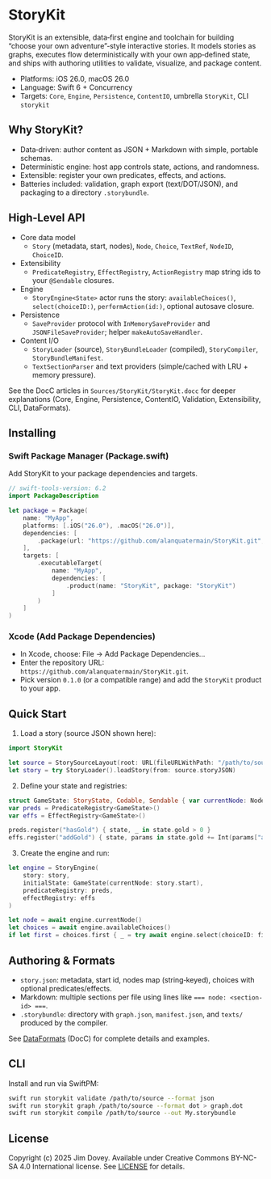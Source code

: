 # StoryKit

StoryKit is an extensible, data‑first engine and toolchain for building “choose your own adventure”‑style interactive stories. It models stories as graphs, executes flow deterministically with your own app‑defined state, and ships with authoring utilities to validate, visualize, and package content.

- Platforms: iOS 26.0, macOS 26.0
- Language: Swift 6 + Concurrency
- Targets: `Core`, `Engine`, `Persistence`, `ContentIO`, umbrella `StoryKit`, CLI `storykit`

## Why StoryKit?

- Data‑driven: author content as JSON + Markdown with simple, portable schemas.
- Deterministic engine: host app controls state, actions, and randomness.
- Extensible: register your own predicates, effects, and actions.
- Batteries included: validation, graph export (text/DOT/JSON), and packaging to a directory `.storybundle`.

## High‑Level API

- Core data model
  - `Story` (metadata, start, nodes), `Node`, `Choice`, `TextRef`, `NodeID`, `ChoiceID`.
- Extensibility
  - `PredicateRegistry`, `EffectRegistry`, `ActionRegistry` map string ids to your `@Sendable` closures.
- Engine
  - `StoryEngine<State>` actor runs the story: `availableChoices()`, `select(choiceID:)`, `performAction(id:)`, optional autosave closure.
- Persistence
  - `SaveProvider` protocol with `InMemorySaveProvider` and `JSONFileSaveProvider`; helper `makeAutoSaveHandler`.
- Content I/O
  - `StoryLoader` (source), `StoryBundleLoader` (compiled), `StoryCompiler`, `StoryBundleManifest`.
  - `TextSectionParser` and text providers (simple/cached with LRU + memory pressure).

See the DocC articles in `Sources/StoryKit/StoryKit.docc` for deeper explanations (Core, Engine, Persistence, ContentIO, Validation, Extensibility, CLI, DataFormats).

## Installing

### Swift Package Manager (Package.swift)

Add StoryKit to your package dependencies and targets.

```swift
// swift-tools-version: 6.2
import PackageDescription

let package = Package(
    name: "MyApp",
    platforms: [.iOS("26.0"), .macOS("26.0")],
    dependencies: [
        .package(url: "https://github.com/alanquatermain/StoryKit.git", from: "0.1.0")
    ],
    targets: [
        .executableTarget(
            name: "MyApp",
            dependencies: [
                .product(name: "StoryKit", package: "StoryKit")
            ]
        )
    ]
)
```

### Xcode (Add Package Dependencies)

- In Xcode, choose: File → Add Package Dependencies…
- Enter the repository URL: `https://github.com/alanquatermain/StoryKit.git`.
- Pick version `0.1.0` (or a compatible range) and add the `StoryKit` product to your app.

## Quick Start

1) Load a story (source JSON shown here):

```swift
import StoryKit

let source = StorySourceLayout(root: URL(fileURLWithPath: "/path/to/source"))
let story = try StoryLoader().loadStory(from: source.storyJSON)
```

2) Define your state and registries:

```swift
struct GameState: StoryState, Codable, Sendable { var currentNode: NodeID; var gold = 0 }
var preds = PredicateRegistry<GameState>()
var effs = EffectRegistry<GameState>()

preds.register("hasGold") { state, _ in state.gold > 0 }
effs.register("addGold") { state, params in state.gold += Int(params["amount"] ?? "0") ?? 0 }
```

3) Create the engine and run:

```swift
let engine = StoryEngine(
    story: story,
    initialState: GameState(currentNode: story.start),
    predicateRegistry: preds,
    effectRegistry: effs
)

let node = await engine.currentNode()
let choices = await engine.availableChoices()
if let first = choices.first { _ = try await engine.select(choiceID: first.id) }
```

## Authoring & Formats

- `story.json`: metadata, start id, nodes map (string‑keyed), choices with optional predicates/effects.
- Markdown: multiple sections per file using lines like `=== node: <section-id> ===`.
- `.storybundle`: directory with `graph.json`, `manifest.json`, and `texts/` produced by the compiler.

See [DataFormats](Sources/StoryKit/StoryKit.docc/DataFormats.md) (DocC) for complete details and examples.

## CLI

Install and run via SwiftPM:

```bash
swift run storykit validate /path/to/source --format json
swift run storykit graph /path/to/source --format dot > graph.dot
swift run storykit compile /path/to/source --out My.storybundle
```

## License

Copyright (c) 2025 Jim Dovey. Available under Creative Commons BY-NC-SA 4.0 International license. See [LICENSE](LICENSE) for details.

